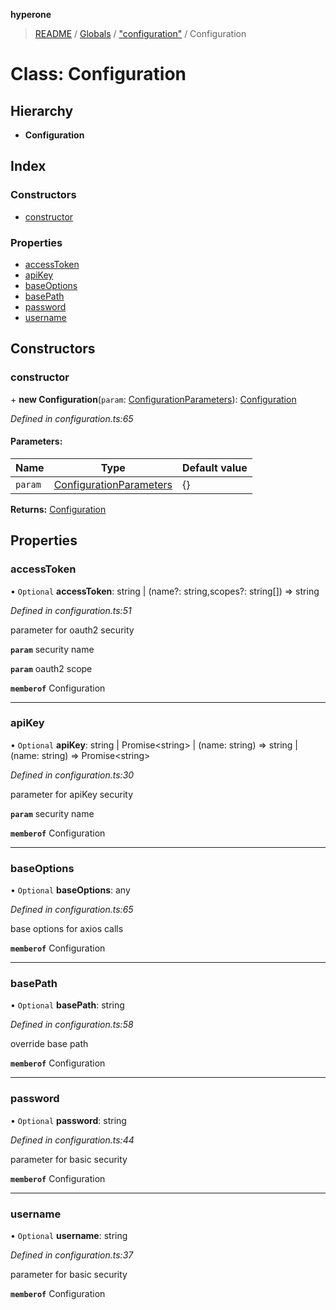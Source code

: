 **hyperone**

> [README](../README.md) / [Globals](../globals.md) / ["configuration"](../modules/_configuration_.md) / Configuration

# Class: Configuration

## Hierarchy

* **Configuration**

## Index

### Constructors

* [constructor](_configuration_.configuration.md#constructor)

### Properties

* [accessToken](_configuration_.configuration.md#accesstoken)
* [apiKey](_configuration_.configuration.md#apikey)
* [baseOptions](_configuration_.configuration.md#baseoptions)
* [basePath](_configuration_.configuration.md#basepath)
* [password](_configuration_.configuration.md#password)
* [username](_configuration_.configuration.md#username)

## Constructors

### constructor

\+ **new Configuration**(`param`: [ConfigurationParameters](../interfaces/_configuration_.configurationparameters.md)): [Configuration](_configuration_.configuration.md)

*Defined in configuration.ts:65*

#### Parameters:

Name | Type | Default value |
------ | ------ | ------ |
`param` | [ConfigurationParameters](../interfaces/_configuration_.configurationparameters.md) | {} |

**Returns:** [Configuration](_configuration_.configuration.md)

## Properties

### accessToken

• `Optional` **accessToken**: string \| (name?: string,scopes?: string[]) => string

*Defined in configuration.ts:51*

parameter for oauth2 security

**`param`** security name

**`param`** oauth2 scope

**`memberof`** Configuration

___

### apiKey

• `Optional` **apiKey**: string \| Promise\<string> \| (name: string) => string \| (name: string) => Promise\<string>

*Defined in configuration.ts:30*

parameter for apiKey security

**`param`** security name

**`memberof`** Configuration

___

### baseOptions

• `Optional` **baseOptions**: any

*Defined in configuration.ts:65*

base options for axios calls

**`memberof`** Configuration

___

### basePath

• `Optional` **basePath**: string

*Defined in configuration.ts:58*

override base path

**`memberof`** Configuration

___

### password

• `Optional` **password**: string

*Defined in configuration.ts:44*

parameter for basic security

**`memberof`** Configuration

___

### username

• `Optional` **username**: string

*Defined in configuration.ts:37*

parameter for basic security

**`memberof`** Configuration
